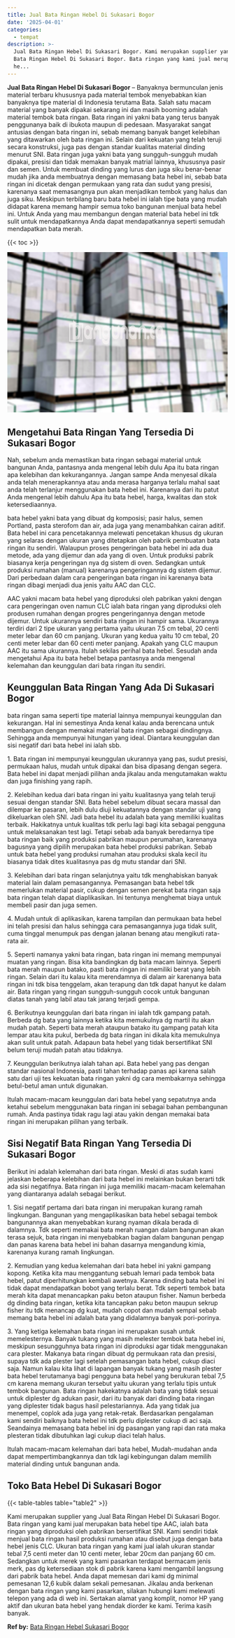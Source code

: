 ```yaml
---
title: Jual Bata Ringan Hebel Di Sukasari Bogor
date: '2025-04-01'
categories:
  - tempat
description: >-
  Jual Bata Ringan Hebel Di Sukasari Bogor. Kami merupakan supplier yang Jual
  Bata Ringan Hebel Di Sukasari Bogor. Bata ringan yang kami jual merupakan bata
  he...
---
```


**Jual Bata Ringan Hebel Di Sukasari Bogor** – Banyaknya bermunculan jenis material terbaru khususnya pada material tembok menyebabkan kian banyaknya tipe material di Indonesia terutama Bata. Salah satu macam material yang banyak dipakai sekarang ini dan masih booming adalah material tembok bata ringan. Bata ringan ini yakni bata yang terus banyak penggunanya baik di ibukota maupun di pedesaan. Masyarakat sangat antusias dengan bata ringan ini, sebab memang banyak banget kelebihan yang ditawarkan oleh bata ringan ini. Selain dari kekuatan yang telah teruji secara konstruksi, juga pas dengan standar kualitas material dinding menurut SNI. Bata ringan juga yakni bata yang sungguh-sungguh mudah dipakai, presisi dan tidak memakan banyak matrial lainnya, khususnya pasir dan semen. Untuk membuat dinding yang lurus dan juga siku benar-benar mudah jika anda membuatnya dengan memasang bata hebel ini, sebab bata ringan ini dicetak dengan permukaan yang rata dan sudut yang presisi, karenanya saat memasangnya pun akan menjadikan tembok yang halus dan juga siku. Meskipun terbilang baru bata hebel ini ialah tipe bata yang mudah didapat karena memang hampir semua toko bangunan menjual bata hebel ini. Untuk Anda yang mau membangun dengan material bata hebel ini tdk sulit untuk mendapatkannya Anda dapat mendapatkannya seperti semudah mendapatkan bata merah.

{{< toc >}}

![Jual Bata Ringan Hebel Di Sukasari Bogor](/images/jual-hebel-murah-31.png)

## Mengetahui Bata Ringan Yang Tersedia Di Sukasari Bogor

Nah, sebelum anda memastikan bata ringan sebagai material untuk bangunan Anda, pantasnya anda mengenal lebih dulu Apa itu bata ringan apa kelebihan dan kekurangannya. Jangan sampe Anda menyesal dikala anda telah menerapkannya atau anda merasa harganya terlalu mahal saat anda telah terlanjur menggunakan bata hebel ini. Karenanya dari itu patut Anda mengenal lebih dahulu Apa itu bata hebel, harga, kwalitas dan stok ketersediaannya.

bata hebel yakni bata yang dibuat dg komposisi; pasir halus, semen Portland, pasta sterofom dan air, ada juga yang menambahkan cairan aditif. Bata hebel ini cara pencetakannya melewati pencetakan khusus dg ukuran yang selaras dengan ukuran yang ditetapkan oleh pabrik pembuatan bata ringan itu sendiri. Walaupun proses pengeringan bata hebel ini ada dua metode, ada yang dijemur dan ada yang di oven. Untuk produksi pabrik biasanya kerja pengeringan nya dg sistem di oven. Sedangkan untuk produksi rumahan (manual) karenanya pengeringannya dg sistem dijemur. Dari perbedaan dalam cara pengeringan bata ringan ini karenanya bata ringan dibagi menjadi dua jenis yaitu AAC dan CLC.

AAC yakni macam bata hebel yang diproduksi oleh pabrikan yakni dengan cara pengeringan oven namun CLC ialah bata ringan yang diproduksi oleh produsen rumahan dengan progres pengeringannya dengan metode dijemur. Untuk ukurannya sendiri bata ringan ini hampir sama. Ukurannya terdiri dari 2 tipe ukuran yang pertama yaitu ukuran 7.5 cm tebal, 20 centi meter lebar dan 60 cm panjang. Ukuran yang kedua yaitu 10 cm tebal, 20 centi meter lebar dan 60 centi meter panjang. Apakah yang CLC maupun AAC itu sama ukurannya. Itulah sekilas perihal bata hebel. Sesudah anda mengetahui Apa itu bata hebel betapa pantasnya anda mengenal kelemahan dan keunggulan dari bata ringan itu sendiri.

## Keunggulan Bata Ringan Yang Ada Di Sukasari Bogor

bata ringan sama seperti tipe material lainnya mempunyai keunggulan dan kekurangan. Hal ini semestinya Anda kenal kalau anda berencana untuk membangun dengan memakai material bata ringan sebagai dindingnya. Sehingga anda mempunyai hitungan yang ideal. Diantara keunggulan dan sisi negatif dari bata hebel ini ialah sbb.

1\. Bata ringan ini mempunyai keunggulan ukurannya yang pas, sudut presisi, permukaan halus, mudah untuk dipakai dan bisa dipasang dengan segera. Bata hebel ini dapat menjadi pilihan anda jikalau anda mengutamakan waktu dan juga finishing yang rapih.

2\. Kelebihan kedua dari bata ringan ini yaitu kualitasnya yang telah teruji sesuai dengan standar SNI. Bata hebel sebelum dibuat secara massal dan dilempar ke pasaran, lebih dulu diuji kekuatannya dengan standar uji yang dikeluarkan oleh SNI. Jadi bata hebel itu adalah bata yang memiliki kualitas terbaik. Hakikatnya untuk kualitas tdk perlu lagi bagi kita sebagai pengguna untuk melaksanakan test lagi. Tetapi sebab ada banyak beredarnya tipe bata ringan baik yang produksi pabrikan maupun perumahan, karenanya bagusnya yang dipilih merupakan bata hebel produksi pabrikan. Sebab untuk bata hebel yang produksi rumahan atau produksi skala kecil itu biasanya tidak dites kualitasnya pas dg mutu standar dari SNI.

3\. Kelebihan dari bata ringan selanjutnya yaitu tdk menghabiskan banyak material lain dalam pemasangannya. Pemasangan bata hebel tdk memerlukan material pasir, cukup dengan semen perekat bata ringan saja bata ringan telah dapat diaplikasikan. Ini tentunya menghemat biaya untuk membeli pasir dan juga semen.

4\. Mudah untuk di aplikasikan, karena tampilan dan permukaan bata hebel ini telah presisi dan halus sehingga cara pemasangannya juga tidak sulit, cuma tinggal menumpuk pas dengan jalanan benang atau mengikuti rata-rata air.

5\. Seperti namanya yakni bata ringan, bata ringan ini memang mempunyai muatan yang ringan. Bisa kita bandingkan dg bata macam lainnya. Seperti bata merah maupun batako, pasti bata ringan ini memiliki berat yang lebih ringan. Selain dari itu kalau kita merendamnya di dalam air karenanya bata ringan ini tdk bisa tenggelam, akan terapung dan tdk dapat hanyut ke dalam air. Bata ringan yang ringan sungguh-sungguh cocok untuk bangunan diatas tanah yang labil atau tak jarang terjadi gempa.

6\. Berikutnya keunggulan dari bata ringan ini ialah tdk gampang patah. Berbeda dg bata yang lainnya ketika kita memukulnya dg martil itu akan mudah patah. Seperti bata merah ataupun batako itu gampang patah kita lempar atau kita pukul, berbeda dg bata ringan ini dikala kita memukulnya akan sulit untuk patah. Adapaun bata hebel yang tidak bersertifikat SNI belum teruji mudah patah atau tidaknya.

7\. Keunggulan berikutnya ialah tahan api. Bata hebel yang pas dengan standar nasional Indonesia, pasti tahan terhadap panas api karena salah satu dari uji tes kekuatan bata ringan yakni dg cara membakarnya sehingga betul-betul aman untuk digunakan.

Itulah macam-macam keunggulan dari bata hebel yang sepatutnya anda ketahui sebelum menggunakan bata ringan ini sebagai bahan pembangunan rumah. Anda pastinya tidak ragu lagi atau yakin dengan memakai bata ringan ini merupakan pilihan yang terbaik.

## Sisi Negatif Bata Ringan Yang Tersedia Di Sukasari Bogor

Berikut ini adalah kelemahan dari bata ringan. Meski di atas sudah kami jelaskan beberapa kelebihan dari bata hebel ini melainkan bukan berarti tdk ada sisi negatifnya. Bata ringan ini juga memiliki macam-macam kelemahan yang diantaranya adalah sebagai berikut.

1\. Sisi negatif pertama dari bata ringan ini merupakan kurang ramah lingkungan. Bangunan yang mengaplikasikan bata hebel sebagai tembok bangunannya akan menyebabkan kurang nyaman dikala berada di dalamnya. Tdk seperti memakai bata merah ruangan dalam bangunan akan terasa sejuk, bata ringan ini menyebabkan bagian dalam bangunan pengap dan panas karena bata hebel ini bahan dasarnya mengandung kimia, karenanya kurang ramah lingkungan.

2\. Kemudian yang kedua kelemahan dari bata hebel ini yakni gampang kopong. Ketika kita mau menggantung sebuah lemari pada tembok bata hebel, patut diperhitungkan kembali awetnya. Karena dinding bata hebel ini tidak dapat mendapatkan bobot yang terlalu berat. Tdk seperti tembok bata merah kita dapat menancapkan paku beton ataupun fisher. Namun berbeda dg dinding bata ringan, ketika kita tancapkan paku beton maupun sekrup fisher itu tdk menancap dg kuat, mudah copot dan mudah sempal sebab memang bata hebel ini adalah bata yang didalamnya banyak pori-porinya.

3\. Yang ketiga kelemahan bata ringan ini merupakan susah untuk memelesternya. Banyak tukang yang masih melester tembok bata hebel ini, meskipun sesungguhnya bata ringan ini diproduksi agar tidak menggunakan cara plester. Makanya bata ringan dibuat dg permukaan rata dan presisi, supaya tdk ada plester lagi setelah pemasangan bata hebel, cukup diaci saja. Namun kalau kita lihat di lapangan banyak tukang yang masih plester bata hebel terutamanya bagi pengguna bata hebel yang berukuran tebal 7,5 cm karena memang ukuran tersebut yaitu ukuran yang terlalu tipis untuk tembok bangunan. Bata ringan hakekatnya adalah bata yang tidak sesuai untuk diplester dg adukan pasir, dari itu banyak dari dinding bata ringan yang diplester tidak bagus hasil pelestariannya. Ada yang tidak jua menempel, coplok ada juga yang retak-retak. Berdasarkan pengalaman kami sendiri baiknya bata hebel ini tdk perlu diplester cukup di aci saja. Seandainya memasang bata hebel ini dg pasangan yang rapi dan rata maka plesteran tidak dibutuhkan lagi cukup diaci telah halus.

Itulah macam-macam kelemahan dari bata hebel, Mudah-mudahan anda dapat mempertimbangkannya dan tdk lagi kebingungan dalam memilih material dinding untuk bangunan anda.

## Toko Bata Hebel Di Sukasari Bogor

{{< table-tables table="table2" >}}

Kami merupakan supplier yang Jual Bata Ringan Hebel Di Sukasari Bogor. Bata ringan yang kami jual merupakan bata hebel tipe AAC, ialah bata ringan yang diproduksi oleh pabrikan bersertifikat SNI. Kami sendiri tidak menjual bata ringan hasil produksi rumahan atau disebut juga dengan bata hebel jenis CLC. Ukuran bata ringan yang kami jual ialah ukuran standar tebal 7,5 centi meter dan 10 centi meter, lebar 20cm dan panjang 60 cm. Sedangkan untuk merek yang kami pasarkan terdapat bermacam jenis merk, pas dg ketersediaan stok di pabrik karena kami mengambil langsung dari pabrik bata hebel. Anda dapat memesan dari kami dg minimal pemesanan 12,6 kubik dalam sekali pemesanan. Jikalau anda berkenan dengan bata ringan yang kami pasarkan, silakan hubungi kami melewati telepon yang ada di web ini. Sertakan alamat yang komplit, nomor HP yang aktif dan ukuran bata hebel yang hendak diorder ke kami. Terima kasih banyak.

**Ref by:** [Bata Ringan Hebel Sukasari Bogor](https://id.wikipedia.org/wiki/Bata)

